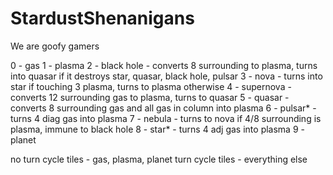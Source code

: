 # StardustShenanigans
We are goofy gamers

0 - gas
1 - plasma
2 - black hole - converts 8 surrounding to plasma, turns into quasar if it destroys star, quasar, black hole, pulsar
3 - nova - turns into star if touching 3 plasma, turns to plasma otherwise
4 - supernova - converts 12 surrounding gas to plasma, turns to quasar
5 - quasar - converts 8 surrounding gas and all gas in column into plasma
6 - pulsar* - turns 4 diag gas into plasma
7 - nebula - turns to nova if 4/8 surrounding is plasma, immune to black hole
8 - star* - turns 4 adj gas into plasma
9 - planet

no turn cycle tiles - gas, plasma, planet
turn cycle tiles - everything else